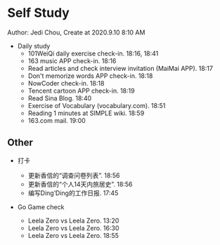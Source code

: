 # Self Study

Author: Jedi Chou, Create at 2020.9.10 8:10 AM

* Daily study
  * 101WeiQi daily exercise check-in. 18:16, 18:41
  * 163 music APP check-in. 18:16
  * Read articles and check interview invitation (MaiMai APP). 18:17
  * Don't memorize words APP check-in. 18:18
  * NowCoder check-in. 18:18
  * Tencent cartoon APP check-in. 18:19
  * Read Sina Blog. 18:40
  * Exercise of Vocabulary (vocabulary.com). 18:51
  * Reading 1 minutes at SIMPLE wiki. 18:59
  * 163.com mail. 19:00

## Other

* 打卡
  * 更新香信的“调查问卷列表”. 18:56
  * 更新香信的“个人14天内旅居史”. 18:56
  * 编写Ding’Ding的工作日报. 17:45

* Go Game check
  * Leela Zero vs Leela Zero. 13:20
  * Leela Zero vs Leela Zero. 16:30
  * Leela Zero vs Leela Zero. 18:55
